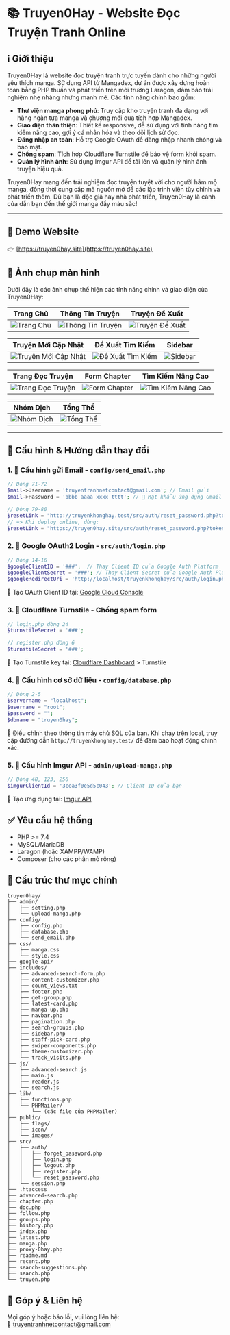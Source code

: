 # 📚 Truyen0Hay - Website Đọc Truyện Tranh Online

## ℹ️ Giới thiệu

Truyen0Hay là website đọc truyện tranh trực tuyến dành cho những người yêu thích manga. Sử dụng API từ Mangadex, dự án được xây dựng hoàn toàn bằng PHP thuần và phát triển trên môi trường Laragon, đảm bảo trải nghiệm nhẹ nhàng nhưng mạnh mẽ. Các tính năng chính bao gồm:

- **Thư viện manga phong phú**: Truy cập kho truyện tranh đa dạng với hàng ngàn tựa manga và chương mới qua tích hợp Mangadex.
- **Giao diện thân thiện**: Thiết kế responsive, dễ sử dụng với tính năng tìm kiếm nâng cao, gợi ý cá nhân hóa và theo dõi lịch sử đọc.
- **Đăng nhập an toàn**: Hỗ trợ Google OAuth để đăng nhập nhanh chóng và bảo mật.
- **Chống spam**: Tích hợp Cloudflare Turnstile để bảo vệ form khỏi spam.
- **Quản lý hình ảnh**: Sử dụng Imgur API để tải lên và quản lý hình ảnh truyện hiệu quả.

Truyen0Hay mang đến trải nghiệm đọc truyện tuyệt vời cho người hâm mộ manga, đồng thời cung cấp mã nguồn mở để các lập trình viên tùy chỉnh và phát triển thêm. Dù bạn là độc giả hay nhà phát triển, Truyen0Hay là cánh cửa dẫn bạn đến thế giới manga đầy màu sắc!

---

## 🚀 Demo Website

👉 [https://truyen0hay.site](https://truyen0hay.site)

## 📸 Ảnh chụp màn hình

Dưới đây là các ảnh chụp thể hiện các tính năng chính và giao diện của Truyen0Hay:

| **Trang Chủ** | **Thông Tin Truyện** | **Truyện Đề Xuất** |
|:-------------:|:--------------------:|:------------------:|
| ![Trang Chủ](demo/1-trang-chu.png) | ![Thông Tin Truyện](demo/2-trang-thong-tin-truyen.png) | ![Truyện Đề Xuất](demo/3-truyen-de-xuat.png) |

| **Truyện Mới Cập Nhật** | **Đề Xuất Tìm Kiếm** | **Sidebar** |
|:-----------------------:|:--------------------:|:-----------:|
| ![Truyện Mới Cập Nhật](demo/4-truyen-moi-cap-nhat.png) | ![Đề Xuất Tìm Kiếm](demo/5-de-xuat-tim-kiem.png) | ![Sidebar](demo/6-siderbar.png) |

| **Trang Đọc Truyện** | **Form Chapter** | **Tìm Kiếm Nâng Cao** |
|:--------------------:|:----------------:|:---------------------:|
| ![Trang Đọc Truyện](demo/7-trang-doc-truyen.png) | ![Form Chapter](demo/8-form-chapter.png) | ![Tìm Kiếm Nâng Cao](demo/9-tim-kiem-nang-cao.png) |

| **Nhóm Dịch** | **Tổng Thể** |
|:-------------:|:------------:|
| ![Nhóm Dịch](demo/10-nhom-dich.png) | ![Tổng Thể](demo/tong-the.png) |

---

## 🔧 Cấu hình & Hướng dẫn thay đổi

### 1. 📧 Cấu hình gửi Email - `config/send_email.php`

```php
// Dòng 71-72
$mail->Username = 'truyentranhnetcontact@gmail.com'; // Email gửi
$mail->Password = 'bbbb aaaa xxxx tttt'; // 🔐 Mật khẩu ứng dụng Gmail

// Dòng 79-80
$resetLink = "http://truyenkhonghay.test/src/auth/reset_password.php?token=" . $token;
// => Khi deploy online, dùng:
$resetLink = "https://truyen0hay.site/src/auth/reset_password.php?token=" . $token;
```

### 2. 🔐 Google OAuth2 Login - `src/auth/login.php`

```php
// Dòng 14-16
$googleClientID = '###';  // Thay Client ID của Google Auth Platform
$googleClientSecret = '###'; // Thay Client Secret của Google Auth Platform
$googleRedirectUri = 'http://localhost/truyenkhonghay/src/auth/login.php'; // Thay localhost bằng domain của bạn
```

🔗 Tạo OAuth Client ID tại: [Google Cloud Console](https://console.cloud.google.com/apis/credentials)

### 3. 🧱 Cloudflare Turnstile - Chống spam form

```php
// login.php dòng 24
$turnstileSecret = '###';

// register.php dòng 6
$turnstileSecret = '###';
```

🔗 Tạo Turnstile key tại: [Cloudflare Dashboard](https://dash.cloudflare.com/) > Turnstile

### 4. 💾 Cấu hình cơ sở dữ liệu - `config/database.php`

```php
// Dòng 2-5
$servername = "localhost";
$username = "root";
$password = "";
$dbname = "truyen0hay";
```

📌 Điều chỉnh theo thông tin máy chủ SQL của bạn. Khi chạy trên local, truy cập đường dẫn `http://truyenkhonghay.test/` để đảm bảo hoạt động chính xác.

### 5. 📸 Cấu hình Imgur API - `admin/upload-manga.php`

```php
// Dòng 48, 123, 256
$imgurClientId = '3cea3f0e5d5c043'; // Client ID của bạn
```

🔗 Tạo ứng dụng tại: [Imgur API](https://api.imgur.com/oauth2/addclient)

## ✅ Yêu cầu hệ thống

- PHP >= 7.4
- MySQL/MariaDB
- Laragon (hoặc XAMPP/WAMP)
- Composer (cho các phần mở rộng)

## 📁 Cấu trúc thư mục chính

```
truyen0hay/
├── admin/
│   ├── setting.php
│   └── upload-manga.php
├── config/
│   ├── config.php
│   ├── database.php
│   └── send_email.php
├── css/
│   ├── manga.css
│   └── style.css
├── google-api/
├── includes/
│   ├── advanced-search-form.php
│   ├── content-customizer.php
│   ├── count_views.txt
│   ├── footer.php
│   ├── get-group.php
│   ├── latest-card.php
│   ├── manga-up.php
│   ├── navbar.php
│   ├── pagination.php
│   ├── search-groups.php
│   ├── sidebar.php
│   ├── staff-pick-card.php
│   ├── swiper-components.php
│   ├── theme-customizer.php
│   └── track_visits.php
├── js/
│   ├── advanced-search.js
│   ├── main.js
│   ├── reader.js
│   └── search.js
├── lib/
│   ├── functions.php
│   └── PHPMailer/
│       └── (các file của PHPMailer)
├── public/
│   ├── flags/
│   ├── icon/
│   └── images/
├── src/
│   ├── auth/
│   │   ├── forget_password.php
│   │   ├── login.php
│   │   ├── logout.php
│   │   ├── register.php
│   │   └── reset_password.php
│   └── session.php
├── .htaccess
├── advanced-search.php
├── chapter.php
├── doc.php
├── follow.php
├── groups.php
├── history.php
├── index.php
├── latest.php
├── manga.php
├── proxy-0hay.php
├── readme.md
├── recent.php
├── search-suggestions.php
├── search.php
└── truyen.php
```

## 🤝 Góp ý & Liên hệ

Mọi góp ý hoặc báo lỗi, vui lòng liên hệ:  
📩 [truyentranhnetcontact@gmail.com](mailto:truyentranhnetcontact@gmail.com)
